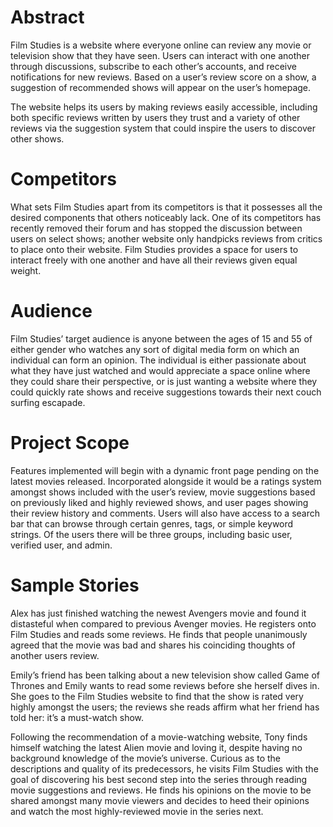 # Abstract

Film Studies is a website where everyone online can review any movie or television show that they have seen. Users can interact with one another through discussions, subscribe to each other’s accounts, and receive notifications for new reviews. Based on a user’s review score on a show, a suggestion of recommended shows will appear on the user’s homepage.

The website helps its users by making reviews easily accessible, including both specific reviews written by users they trust and a variety of other reviews via the suggestion system that could inspire the users to discover other shows.

# Competitors

What sets Film Studies apart from its competitors is that it possesses all the desired components that others noticeably lack. One of its competitors has recently removed their forum and has stopped the discussion between users on select shows; another website only handpicks reviews from critics to place onto their website. Film Studies provides a space for users to interact freely with one another and have all their reviews given equal weight.

# Audience

Film Studies’ target audience is anyone between the ages of 15 and 55 of either gender who watches any sort of digital media form on which an individual can form an opinion. The individual is either passionate about what they have just watched and would appreciate a space online where they could share their perspective, or is just wanting a website where they could quickly rate shows and receive suggestions towards their next couch surfing escapade.
 

# Project Scope

Features implemented will begin with a dynamic front page pending on the latest movies released. Incorporated alongside it would be a ratings system amongst shows included with the user’s review, movie suggestions based on previously liked and highly reviewed shows, and user pages showing their review history and comments. Users will also have access to a search bar that can browse through certain genres, tags, or simple keyword strings. Of the users there will be three groups, including basic user, verified user, and admin.

# Sample Stories

Alex has just finished watching the newest Avengers movie and found it distasteful when compared to previous Avenger movies. He registers onto Film Studies and reads some reviews. He finds that people unanimously agreed that the movie was bad and shares his coinciding thoughts of another users review.

Emily’s friend has been talking about a new television show called Game of Thrones and Emily wants to read some reviews before she herself dives in. She goes to the Film Studies website to find that the show is rated very highly amongst the users; the reviews she reads affirm what her friend has told her: it’s a must-watch show.

Following the recommendation of a movie-watching website, Tony finds himself watching the latest Alien movie and loving it, despite having no background knowledge of the movie’s universe. Curious as to the descriptions and quality of its predecessors, he visits Film Studies with the goal of discovering his best second step into the series through reading movie suggestions and reviews. He finds his opinions on the movie to be shared amongst many movie viewers and decides to heed their opinions and watch the most highly-reviewed movie in the series next.

